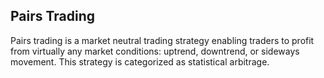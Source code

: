 ## Pairs Trading

Pairs trading is a market neutral trading strategy enabling traders to profit from virtually any market conditions: uptrend, downtrend, or sideways movement. This strategy is categorized as statistical arbitrage.
